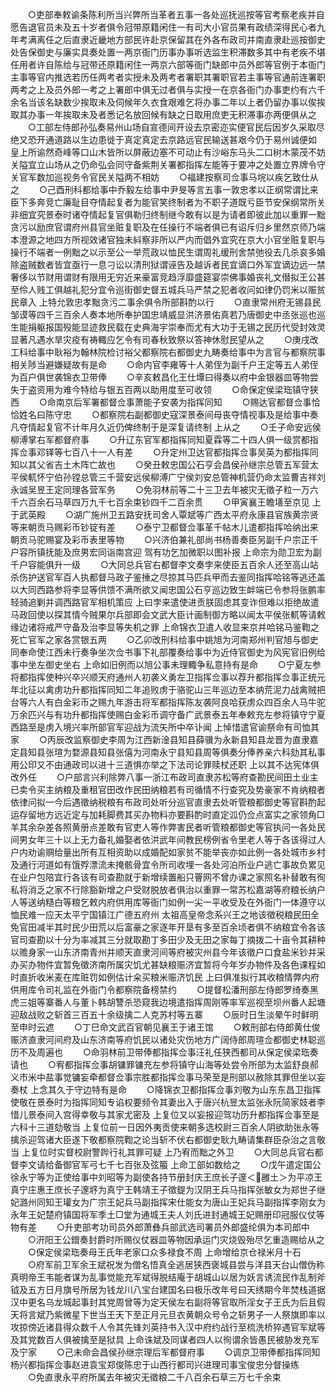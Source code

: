 <!-- { "loadSidebar": true } -->
　　○吏部奉敕谕条陈利所当兴弊所当革者五事一各处巡抚巡按等官考察老疾并自愿告退官员未及五十岁者俱令冠带原籍闲住一有司大小官员果有政绩深得民心者九年考满离任之后直隶近畿地方部民许赴京保留其在外各布政司并南直隶赴巡按御史处告保御史与廉实具奏处置一两京衙门历事办事听选监生积滞数多其中有老疾不堪任用者许自陈给与冠带还原籍闲住一两京六部等衙门缺郎中员外郎等官例于本衙门主事等官内推选若历任两考者实授未及两考者署职其署职官若主事等官通前连署职两考之上及员外郎一考之上署郎中俱无过者俱与实授一在京各衙门办事吏约有六千余名当该名缺数少挨取未及伺候年久衣食艰难乞将办事二年以上者仍留办事以俟挨取其办事一年挨取未及者悉记名放回候有缺之日取用庶吏无积滞事亦两便俱从之
　　○工部左侍郎孙弘奏易州山场自宣德间开设去京密迩实便官民后因岁久采取尽绝又恐开通道路以生边患徙于真定真定去京路远官民输送甚艰今仍于易州诚便如  皇上所谕然奇峰等口山木皆所以屏蔽边塞不可动止有沙峪东马头二口树木蒙茂不妨关隘宜立山场从之仍命弘会同守备紫荆关署都指挥左能等于要冲之处置立界牌令守关官军数加巡视务令官民关隘两不相妨
　　○福建按察司佥事马垸以疾乞致仕从之
　　○己酉刑科都给事中乔毅左给事中尹旻等言五事一敦忠孝以正纲常谓比来臣下多奔竞亡廉耻目夺情起复者为能官笑终制者为不职子道既亏臣节安保纲常所关非细宜究景泰时诸夺情起复官俱勒归终制继今敢有以是为请者即彼此加以重罪一黜贪污以励庶官谓府州县官坐赃复职及在任操行不端者俱已有诏斥归乡里然京师乃端本澄源之地四方所视效诸官独未紏察非所以严内而倡外宜究在京大小官坐赃复职与操行不端者一例黜之以示至公一举荒政以恤民生谓周礼缓刑舍禁弛役去几杀哀多婚除盗贼数者皆宜亟行一息刁讼以清刑狱谓诬告及越诉者民宜谪口外军宜谪边远一禁奢侈以节财用谓财有限用无穷近来豪富竞趋浮靡盛筵宴崇佛事婚丧礼文僣拟王公甚至伶人贱工俱越礼犯分宜令巡街御史督五城兵马严禁之犯者收问如律仍罚米以赈贫民章入  上特允敦忠孝黜贪污二事余俱令所部斟酌以行
　　○直隶常州府无锡县民邹谟等四千三百余人奏本地所奉护国忠靖威显洪济景佑真若乃唐御史中丞张巡也巡生能捐躯报国殁能显迹救民载在史典海宇崇奉而尤有大功于无锡之民历代受封效灵显著凡遇水旱灾疫有祷輙应乞令有司春秋致祭以答神休慰民望从之
　　○庚戌改工科给事中耿裕为翰林院检讨裕父都察院右都御史九畴奏给事中为言官与都察院事相关陟当避嫌疑故有是命
　　○命内官李雍等十人弟侄为副千户王定等五人弟侄为百户俱世袭锦衣卫带俸
　　○辛亥敕昌化王仕墰曰得奏以府中金银器皿等物尝失于盗资用为难今特给与银五百两以助用度至可收领
　　○命保定侯梁珤镇守狭西
　　○命南京后军署都督佥事萧能子安袭为指挥同知
　　○赐达官都督佥事恰恰姓名曰陈守忠
　　○都察院右副都御史寇深景泰间母丧夺情视事及是给事中奏凡夺情起复官不计年月久近仍俾终制于是深复请终制  上从之
　　○壬子命安远侯柳溥掌右军都督府事
　　○升辽东官军都指挥同知夏霖等二十四人俱一级赏都指挥佥事邓铎等七百八十一人有差
　　○升定州卫达官都指挥佥事吴英为都指挥同知以其父省吉土木阵亡故也
　　○癸丑敕忠国公石亨会昌侯孙继宗总管五军营太平侯軏怀宁伯孙镗总管三千营安远侯柳溥广宁侯刘安总管神机营仍命太监曹吉祥刘永诚吴昱王定同理各营军务
　　○免羽林前等二十三卫去年被灾无徵子粒一万六千六百余石马草四万九千七百余束钞四千二百余贯
　　○甲寅襄王瞻墡至京见  上于武英殿
　　○湖广施州卫五路安抚司舍人覃斌等广西太平府永康县官族黄宗贤等来朝贡马赐彩币钞锭有差
　　○泰宁卫都督佥事革千帖木儿遣都指挥哈纳出来朝贡马驼赐宴及彩币表里等物
　　○兴济伯兼礼部尚书杨善奏臣另副千户宗正千户容所镇抚能及庶男宏同诣南宫迎  驾有功乞加微职以图补报  上命宗为勋卫宏为副千户容能俱升一级
　　○大同总兵官右都督李文奏孛来使臣五百余人还至高山站杀伤护送官军百人执都督马政子鉴捶之尽掠其马匹兵甲而去鉴同指挥哈铭等逃还盖以大同西路参将李显等供馈不满所欲又闻忠国公石亨巡边致生衅端已令参将张鹏率轻骑追剿并调西路官军相机策应  上曰孛来遣使进贡朕固虑其变诈但难以拒绝故遣马政回使以探其情今贼果尔兵部即会文武大臣计画制御方略以闻太平侯张軏等请敕缘边诸将戒严守备及治李显等失机之罪  上命锦衣卫遣人收显来京并哈铭马鉴鞫之死亡官军之家各赏银五两
　　○乙卯改刑科给事中姚旭为河南郑州判官旭与御史同奉命使江西未行奏争坐次佥书事下礼部覆奏给事中为近侍官御史为风宪官旧例给事中坐左御史坐右  上命如旧例而以旭公事未理輙争私意持有是命
　　○宁夏左参将都指挥使种兴卒兴顺天府通州人初袭义勇左卫指挥佥事以荐升都指挥佥事正统元年北征以禽虏功升都指挥同知二年追败虏于骆驼山三年巡边至本纳荒泥力战禽贼把台等六人有白金彩币之赐九年游击将军都指挥陈友袭阿良哈获虏众四百余人马牛驼万余匹兴与有功升都指挥使赐白金彩币调守备广武景泰五年奉敕充左参将镇守宁夏西路至是虏入境兴率所部官军迎战为流矢所中卒讣闻  上悼惜遣官谕祭命有司恤其家
　　○丙辰改监察御史李周为江西新淦县知县薛骥为永新县知县龙晋为直隶嘉定县知县张瑄为婺源县知县张僖为河南永宁县知县周等俱奏分俸养亲六科劾其私事用公印又不由通政司以进十三道惧亦举之下法司论罪赎杖还职  上以其不达宪体俱改外任
　　○户部言兴利除弊八事一浙江布政司直隶苏松等府查勘民间田土业主已卖令买主纳粮及重租官田改作民田纳粮若有司循情不行查究及势豪家不肯纳粮者依律问拟一今后遇徵纳税粮有布政司处听分巡官直隶去处听管粮都御史等官斟酌起运存留地方远近定与加耗脚费其买办物料亦要斟酌时直定泒仍佥点富实之家领角□羊其余杂差各照黄册点差敢有官吏人等作弊害民者听管粮都御史等官执问一各处民间男女年三十以上无力备礼婚娶者依洪武年间教民榜例省令里老人等于各该得过人户内劝谕赒给量出所有互相资助以成婚配如家贫不能举丧亦如此例一各处城市乡村及通行河道如有饿殍漂流未掩骸骨宜令所司收埋一各处河泊所业户逃亡事故负累见在业户包陪宜行各该有司查勘就于新增续置船只罾网不曾办课之家照名补替敢有徇私将消乏之家不行除豁新增之户受财脱放者俱治以重罪一常苏松嘉湖等府粮长纳户人等送纳糙白等粮乞敕内府供用库等衙门如例一尖一平收受及在外衙门一体遵守以恤民难一应天太平宁国镇江广德五府州  太祖高皇帝念系兴王之地该徵税粮民田全免官田减半其时民少田荒以后富豪之家逐年开垦有多至百余顷者俱不纳粮宜令各该官司查勘以十分为率减其三分就取勘丁多田少及无田之家每丁摘拨二十亩令其耕种以赡身家一山东济南青州并顺天直隶河间等府被灾州县今年该徵户口食盐米钞并采办买办物件宜暂免徵济南所属灾饥尤甚缺粮赈济宜暂将今年岁办物件及各色课程如时直折收米麦在库赃罚如例估计籴买粮米赈济饥民  上曰俱准拟行其收粮情弊内府供用库令司礼监在外衙门令都察院备榜禁约
　　○提督松潘刑部左侍郎罗绮奏黑虎三姐等寨番人与董卜韩胡讐杀恐窥我边境遣指挥周刚等率军巡视至坝州番人起塘迎敌战败之斩首三百五十余级擒二人克苏村等五寨
　　○辰时日生淡晕午时鲜明至申时云遮
　　○丁巳命文武百官朝见襄王于诸王馆
　　○敕刑部右侍郎黄仕俊赈济直隶河间府及山东济南等府饥民以诸处灾伤地方广阔侍郎周瑄佥都御史林聪巡历不及周遍也
　　○命羽林前卫带俸都指挥佥事汪礼任狭西都司从保定侯梁珤奏请也
　　○宥都指挥佥事胡镛罪镛充左参将镇守山海等处尝令所部为太监舒良郝义市米中盐事觉镛妄牵都督佥事宗胜都指挥佥事马荣至是刑部以赦除其罪但坐以妄奏杖  上念其久于守边特有是命
　　○降锦衣卫都指挥佥事刘敬为山东东昌卫指挥使敬在景泰时为指挥同知专谄权要频令其妻出入于唐兴杭昱太监张永阮简家妓者李惜儿景泰间入宫得幸敬与其家尤密及  上复位又以妄报迎驾功历升都指挥佥事至是六科十三道劾敬当  上复位前一日因外夷贡使来朝多选校尉三百余人阴欲助张永等擒杀迎驾诸大臣遂下敬都察院鞫之论当斩不伏右都御史耿九畴请集群臣杂治之言敬当  上复位时实督校尉警跸行礼其罪可疑  上乃宥而黜之外卫
　　○大同总兵官右都督李文请给备御官军弓七千七百张及弦箙  上命工部如数给之
　　○戊午遣定国公徐永宁等为正使给事中刘昭等为副使各持节册封庆王庶长子邃＜雝土＞为平凉王真宁庄惠王庶长子邃垿为真宁王韩靖王子徵鍉为汉阴王兵马指挥张敏女为郑世子继妃潞州同知王瓘女为广宗王妃兵马副指挥宋仕能女为唐山王妃兵马副指挥李刚女为永年王妃楚府镇国将军季土□堂为通城王夫人刘氏进封通城王妃赐册印冠服仪仗等物有差
　　○升吏部考功司员外郎萧彝兵部武选司署员外郎盛纶俱为本司郎中
　　○汧阳王公鏳奏封爵时所赐仪仗器皿等物因承运门灾烧毁殆尽乞重造赐给从之
　　○保定侯梁珤奏母王氏年老家口众多禄食不周  上命增给京仓禄米月十石
　　○府军前卫军余王斌祝发为僧名悟真全逃居狭西褒城县尝与洋县天台山僧伪称真明帝王韦能者谋为乱事觉能充军斌得脱结庵于胡城山以居为妖言诱流民作乱制斧钺及五方日月旗号所居为钱龙川八宝台建国名曰极乐改年号曰天绣期今年焚栈道据汉中更名乌龙城起事封其党周曾等为定天侯左右副将等官取所淫女子王氏为后且假天将言斌乃紫微星下世当王天下至正月元旦衣黄朝众号令之斩男子一人祭旗即率以攻掠傍近诸县得众数千人令其先锋刘英持书入汉中府约战行至梳洗桥猝遇官军斌等及其党数百人俱被擒至是狱具  上命诛斌及同谋者四人以徇谓余皆愚民被胁发充军及宁家
　　○己未命会昌侯孙继宗理后军都督府事
　　○调京卫带俸都指挥同知杨兴都指挥佥事赵进袁宝郑俊陈忠于山西行都司兴进理司事宝俊忠分督操练
　　○免直隶永平府所属去年被灾无徵粮二千八百余石草三万七千余束
